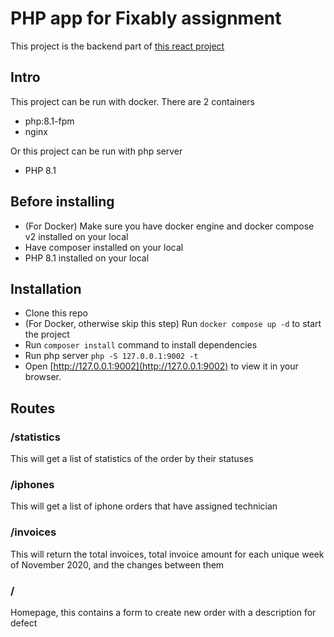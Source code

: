 # PHP app for Fixably assignment

This project is the backend part of [this react project](https://github.com/anakinsolo/fixably-assignment) 
## Intro
This project can be run with docker. There are 2 containers
- php:8.1-fpm
- nginx

Or this project can be run with php server
- PHP 8.1

## Before installing 
- (For Docker) Make sure you have docker engine and docker compose v2 installed on your local
- Have composer installed on your local
- PHP 8.1 installed on your local

## Installation
- Clone this repo
- (For Docker, otherwise skip this step) Run `docker compose up -d` to start the project
- Run `composer install` command to install dependencies
- Run php server `php -S 127.0.0.1:9002 -t`
- Open [http://127.0.0.1:9002](http://127.0.0.1:9002) to view it in your browser.

## Routes
### /statistics
This will get a list of statistics of the order by their statuses

### /iphones
This will get a list of iphone orders that have assigned technician

### /invoices
This will return the total invoices, total invoice amount for each unique week of November 2020, and the changes between them

### /
Homepage, this contains a form to create new order with a description for defect
